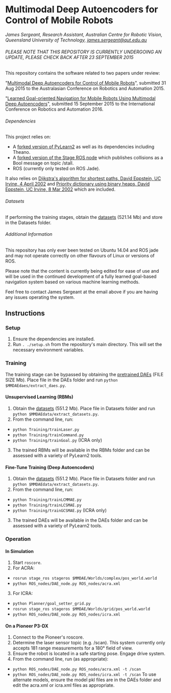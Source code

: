 # Multimodal Deep Autoencoders for Control of Mobile Robots
*James Sergeant, Research Assistant, Australian Centre for Robotic Vision, Queensland University of Technology, james.sergeant@qut.edu.au*

###### PLEASE NOTE THAT THIS REPOSITORY IS CURRENTLY UNDERGOING AN UPDATE, PLEASE CHECK BACK AFTER 23 SEPTEMBER 2015

This repository contains the software related to two papers under review:

"[Multimodal Deep Autoencoders for Control of Mobile Robots](http://bit.ly/acraMMDAE "Multimodal Deep Autoencoders for Control of Mobile Robots")", submitted 31 Aug 2015 to the Australasian Conference on Robotics and Automation 2015.

"[Learned Goal-oriented Navigation for Mobile Robots Using Multimodal Deep Autoencoders](http://bit.ly/icraMMDAE "Learned Goal-oriented Navigation for Mobile Robots Using Multimodal Deep Autoencoders")", submitted 15 September 2015 to the International Conference on Robotics and Automation 2016.

###### Dependencies
This project relies on:
* A [forked version of PyLearn2](https://github.com/jamessergeant/pylearn2.git "Forked PyLearn2") as well as its dependencies including Theano.
* A [forked version of the Stage ROS node](https://github.com/jamessergeant/stage_ros.git "Forked Stage ROS node") which publishes collisions as a Bool message on topic /stall.
* ROS (currently only tested on ROS Jade).

It also relies on [Dijkstra's algorithm for shortest paths, David Eppstein, UC Irvine, 4 April 2002](http://aspn.activestate.com/ASPN/Cookbook/Python/Recipe/117228) and [Priority dictionary using binary heaps, David Eppstein, UC Irvine, 8 Mar 2002](http://code.activestate.com/recipes/117228-priority-dictionary/) which are included.

###### Datasets
If performing the training stages, obtain the [datasets](http://bit.ly/MMDAEdata "MMDAE datasets") (521.14 Mb) and store in the Datasets folder.

###### Additional Information
This repository has only ever been tested on Ubuntu 14.04 and ROS jade and may not operate correctly on other flavours of Linux or versions of ROS.

Please note that the content is currently being edited for ease of use and will be used in the continued development of a fully learned goal-based navigation system based on various machine learning methods.

Feel free to contact James Sergeant at the email above if you are having any issues operating the system.

## Instructions

### Setup
1. Ensure the dependencies are installed.
2. Run `. ./setup.sh` from the repository's main directory. This will set the necessary environment variables.

### Training

The training stage can be bypassed by obtaining the [pretrained DAEs](http://linkdoesntexistyet.com "Pretrained DAEs") (FILE SIZE Mb). Place file in the DAEs folder and run `python $MMDAEdaes/extract_daes.py`.

#### Unsupervised Learning (RBMs)
1. Obtain the [datasets](http://bit.ly/MMDAEdata "MMDAE datasets") (551.2 Mb). Place file in Datasets folder and run `python $MMDAEdata/extract_datasets.py`.
2. From the command line, run:
  * `python Training/trainLaser.py`
  * `python Training/trainCommand.py`
  * `python Training/trainGoal.py` (ICRA only)
3. The trained RBMs will be available in the RBMs folder and can be assessed with a variety of PyLearn2 tools.

#### Fine-Tune Training (Deep Autoencoders)
1. Obtain the [datasets](http://bit.ly/MMDAEdata "MMDAE datasets") (551.2 Mb). Place file in Datasets folder and run `python $MMDAEdata/extract_datasets.py`.
2. From the command line, run:
  * `python Training/trainLCMMAE.py`
  * `python Training/trainLCSMAE.py`
  * `python Training/trainGCSMAE.py` (ICRA only)
3. The trained DAEs will be available in the DAEs folder and can be assessed with a variety of PyLearn2 tools.

### Operation

#### In Simulation
1. Start `roscore`.
2. For ACRA:
  * `rosrun stage_ros stageros $MMDAE/Worlds/complex/pos_world.world`
  * `python ROS_nodes/DAE_node.py ROS_nodes/acra.xml`
3. For ICRA:
  * `python Planner/goal_setter_grid.py`
  * `rosrun stage_ros stageros $MMDAE/Worlds/grid/pos_world.world`
  * `python ROS_nodes/DAE_node.py ROS_nodes/icra.xml`

#### On a Pioneer P3-DX
1. Connect to the Pioneer's roscore.
2. Determine the laser sensor topic (e.g. /scan). This system currently only accepts 181 range measurements for a 180&deg; field of view.
3. Ensure the robot is located in a safe starting pose. Engage drive system.
4. From the command line, run (as appropriate):
  * `python ROS_nodes/DAE_node.py ROS_nodes/acra.xml -t /scan`
  * `python ROS_nodes/DAE_node.py ROS_nodes/icra.xml -t /scan`
  To use alternate models, ensure the model pkl files are in the DAEs folder and edit the acra.xml or icra.xml files as appropriate.
